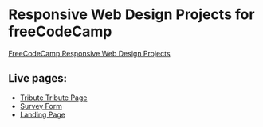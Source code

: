 # Responsive Web Design Projects for freeCodeCamp

[FreeCodeCamp Responsive Web Design Projects](https://learn.freecodecamp.org/responsive-web-design/responsive-web-design-projects)

## Live pages:
* [Tribute Tribute Page](https://villainmeng-freecodecamp.github.io/webdesign/tribute/)
* [Survey Form](https://villainmeng-freecodecamp.github.io/webdesign/survey/)
* [Landing Page](https://villainmeng-freecodecamp.github.io/webdesign/landing/)
